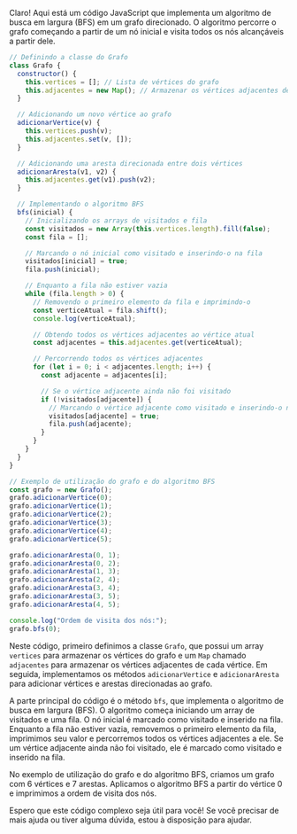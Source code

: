 Claro! Aqui está um código JavaScript que implementa um algoritmo de busca em largura (BFS) em um grafo direcionado. O algoritmo percorre o grafo começando a partir de um nó inicial e visita todos os nós alcançáveis a partir dele.

```javascript
// Definindo a classe do Grafo
class Grafo {
  constructor() {
    this.vertices = []; // Lista de vértices do grafo
    this.adjacentes = new Map(); // Armazenar os vértices adjacentes de cada vértice
  }

  // Adicionando um novo vértice ao grafo
  adicionarVertice(v) {
    this.vertices.push(v);
    this.adjacentes.set(v, []);
  }

  // Adicionando uma aresta direcionada entre dois vértices
  adicionarAresta(v1, v2) {
    this.adjacentes.get(v1).push(v2);
  }

  // Implementando o algoritmo BFS
  bfs(inicial) {
    // Inicializando os arrays de visitados e fila
    const visitados = new Array(this.vertices.length).fill(false);
    const fila = [];

    // Marcando o nó inicial como visitado e inserindo-o na fila
    visitados[inicial] = true;
    fila.push(inicial);

    // Enquanto a fila não estiver vazia
    while (fila.length > 0) {
      // Removendo o primeiro elemento da fila e imprimindo-o
      const verticeAtual = fila.shift();
      console.log(verticeAtual);

      // Obtendo todos os vértices adjacentes ao vértice atual
      const adjacentes = this.adjacentes.get(verticeAtual);

      // Percorrendo todos os vértices adjacentes
      for (let i = 0; i < adjacentes.length; i++) {
        const adjacente = adjacentes[i];

        // Se o vértice adjacente ainda não foi visitado
        if (!visitados[adjacente]) {
          // Marcando o vértice adjacente como visitado e inserindo-o na fila
          visitados[adjacente] = true;
          fila.push(adjacente);
        }
      }
    }
  }
}

// Exemplo de utilização do grafo e do algoritmo BFS
const grafo = new Grafo();
grafo.adicionarVertice(0);
grafo.adicionarVertice(1);
grafo.adicionarVertice(2);
grafo.adicionarVertice(3);
grafo.adicionarVertice(4);
grafo.adicionarVertice(5);

grafo.adicionarAresta(0, 1);
grafo.adicionarAresta(0, 2);
grafo.adicionarAresta(1, 3);
grafo.adicionarAresta(2, 4);
grafo.adicionarAresta(3, 4);
grafo.adicionarAresta(3, 5);
grafo.adicionarAresta(4, 5);

console.log("Ordem de visita dos nós:");
grafo.bfs(0);
```

Neste código, primeiro definimos a classe `Grafo`, que possui um array `vertices` para armazenar os vértices do grafo e um `Map` chamado `adjacentes` para armazenar os vértices adjacentes de cada vértice. Em seguida, implementamos os métodos `adicionarVertice` e `adicionarAresta` para adicionar vértices e arestas direcionadas ao grafo.

A parte principal do código é o método `bfs`, que implementa o algoritmo de busca em largura (BFS). O algoritmo começa iniciando um array de visitados e uma fila. O nó inicial é marcado como visitado e inserido na fila. Enquanto a fila não estiver vazia, removemos o primeiro elemento da fila, imprimimos seu valor e percorremos todos os vértices adjacentes a ele. Se um vértice adjacente ainda não foi visitado, ele é marcado como visitado e inserido na fila.

No exemplo de utilização do grafo e do algoritmo BFS, criamos um grafo com 6 vértices e 7 arestas. Aplicamos o algoritmo BFS a partir do vértice 0 e imprimimos a ordem de visita dos nós.

Espero que este código complexo seja útil para você! Se você precisar de mais ajuda ou tiver alguma dúvida, estou à disposição para ajudar.